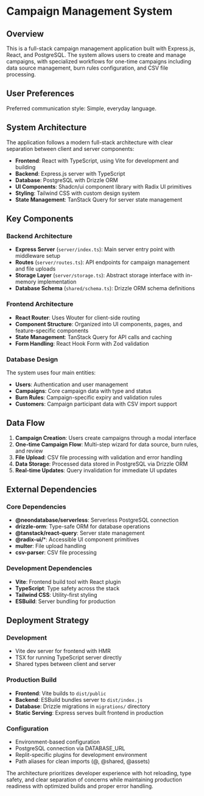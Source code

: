 # Campaign Management System

## Overview

This is a full-stack campaign management application built with Express.js, React, and PostgreSQL. The system allows users to create and manage campaigns, with specialized workflows for one-time campaigns including data source management, burn rules configuration, and CSV file processing.

## User Preferences

Preferred communication style: Simple, everyday language.

## System Architecture

The application follows a modern full-stack architecture with clear separation between client and server components:

- **Frontend**: React with TypeScript, using Vite for development and building
- **Backend**: Express.js server with TypeScript
- **Database**: PostgreSQL with Drizzle ORM
- **UI Components**: Shadcn/ui component library with Radix UI primitives
- **Styling**: Tailwind CSS with custom design system
- **State Management**: TanStack Query for server state management

## Key Components

### Backend Architecture
- **Express Server** (`server/index.ts`): Main server entry point with middleware setup
- **Routes** (`server/routes.ts`): API endpoints for campaign management and file uploads
- **Storage Layer** (`server/storage.ts`): Abstract storage interface with in-memory implementation
- **Database Schema** (`shared/schema.ts`): Drizzle ORM schema definitions

### Frontend Architecture
- **React Router**: Uses Wouter for client-side routing
- **Component Structure**: Organized into UI components, pages, and feature-specific components
- **State Management**: TanStack Query for API calls and caching
- **Form Handling**: React Hook Form with Zod validation

### Database Design
The system uses four main entities:
- **Users**: Authentication and user management
- **Campaigns**: Core campaign data with type and status
- **Burn Rules**: Campaign-specific expiry and validation rules
- **Customers**: Campaign participant data with CSV import support

## Data Flow

1. **Campaign Creation**: Users create campaigns through a modal interface
2. **One-time Campaign Flow**: Multi-step wizard for data source, burn rules, and review
3. **File Upload**: CSV file processing with validation and error handling
4. **Data Storage**: Processed data stored in PostgreSQL via Drizzle ORM
5. **Real-time Updates**: Query invalidation for immediate UI updates

## External Dependencies

### Core Dependencies
- **@neondatabase/serverless**: Serverless PostgreSQL connection
- **drizzle-orm**: Type-safe ORM for database operations
- **@tanstack/react-query**: Server state management
- **@radix-ui/***: Accessible UI component primitives
- **multer**: File upload handling
- **csv-parser**: CSV file processing

### Development Dependencies
- **Vite**: Frontend build tool with React plugin
- **TypeScript**: Type safety across the stack
- **Tailwind CSS**: Utility-first styling
- **ESBuild**: Server bundling for production

## Deployment Strategy

### Development
- Vite dev server for frontend with HMR
- TSX for running TypeScript server directly
- Shared types between client and server

### Production Build
- **Frontend**: Vite builds to `dist/public`
- **Backend**: ESBuild bundles server to `dist/index.js`
- **Database**: Drizzle migrations in `migrations/` directory
- **Static Serving**: Express serves built frontend in production

### Configuration
- Environment-based configuration
- PostgreSQL connection via DATABASE_URL
- Replit-specific plugins for development environment
- Path aliases for clean imports (@, @shared, @assets)

The architecture prioritizes developer experience with hot reloading, type safety, and clear separation of concerns while maintaining production readiness with optimized builds and proper error handling.